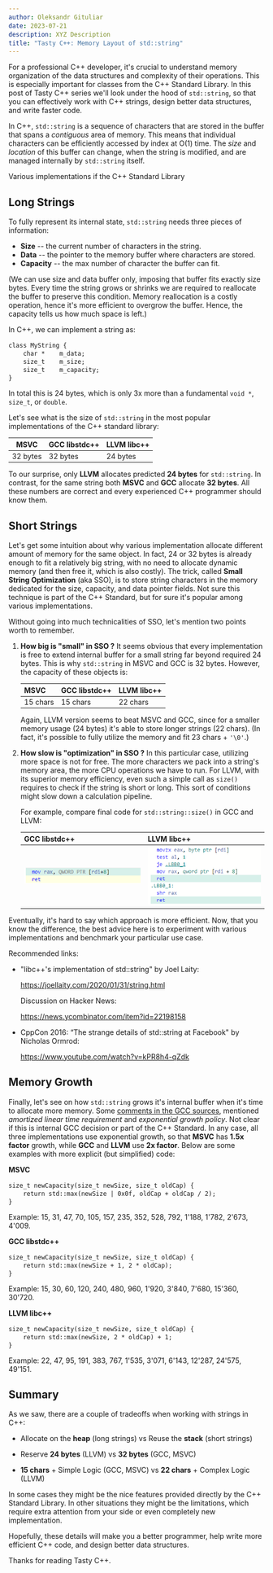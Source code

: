 ```yaml
---
author: Oleksandr Gituliar
date: 2023-07-21
description: XYZ Description
title: "Tasty C++: Memory Layout of std::string"
---
```


For a professional C++ developer, it's crucial to understand memory organization of the data
structures and complexity of their operations. This is especially important for classes from the C++
Standard Library. In this post of Tasty C++ series we'll look under the hood of `std::string`, so
that you can effectively work with C++ strings, design better data structures, and write faster
code.

In C++, `std::string` is a sequence of characters that are stored in the buffer that spans a
_contiguous_ area of memory. This means that individual characters can be efficiently accessed by
index at O(1) time. The _size_ and _location_ of this buffer can change, when the string is
modified, and are managed internally by `std::string` itself.

Various implementations if the C++ Standard Library

## Long Strings

To fully represent its internal state, `std::string` needs three pieces of information:

- **Size** -- the current number of characters in the string.
- **Data** -- the pointer to the memory buffer where characters are stored.
- **Capacity** -- the max number of character the buffer can fit.

(We can use size and data buffer only, imposing that buffer fits exactly size bytes. Every time the
string grows or shrinks we are required to reallocate the buffer to preserve this condition. Memory
reallocation is a costly operation, hence it's more efficient to overgrow the buffer. Hence, the
capacity tells us how much space is left.)

In C++, we can implement a string as:

```
class MyString {
    char *    m_data;
    size_t    m_size;
    size_t    m_capacity;
}
```

In total this is 24 bytes, which is only 3x more than a fundamental `void *`, `size_t`, or `double`.

Let's see what is the size of `std::string` in the most popular implementations of the C++ standard
library:

| MSVC     | GCC libstdc++ | LLVM libc++ |
| -------- | ------------- | ----------- |
| 32 bytes | 32 bytes      | 24 bytes    |

To our surprise, only **LLVM** allocates predicted **24 bytes** for `std::string`. In contrast, for
the same string both **MSVC** and **GCC** allocate **32 bytes**. All these numbers are correct and
every experienced C++ programmer should know them.

## Short Strings

Let's get some intuition about why various implementation allocate different amount of memory for
the same object. In fact, 24 or 32 bytes is already enough to fit a relatively big string, with no
need to allocate dynamic memory (and then free it, which is also costly). The trick, called **Small
String Optimization** (aka SSO), is to store string characters in the memory dedicated for the size,
capacity, and data pointer fields. Not sure this technique is part of the C++ Standard, but for sure
it's popular among various implementations.

Without going into much technicalities of SSO, let's mention two points worth to remember.

1. **How big is "small" in SSO ?** It seems obvious that every implementation is free to extend
   internal buffer for a small string far beyond required 24 bytes. This is why `std::string` in
   MSVC and GCC is 32 bytes. However, the capacity of these objects is:
   <p><p>

   | MSVC     | GCC libstdc++ | LLVM libc++ |
   | -------- | ------------- | ----------- |
   | 15 chars | 15 chars      | 22 chars    |

   Again, LLVM version seems to beat MSVC and GCC, since for a smaller memory usage (24 bytes) it's
   able to store longer strings (22 chars). (In fact, it's possible to fully utilize the memory and
   fit 23 chars + `'\0'`.)

2. **How slow is "optimization" in SSO ?** In this particular case, utilizing more space is not for
   free. The more characters we pack into a string's memory area, the more CPU operations we have to
   run. For LLVM, with its superior memory efficiency, even such a simple call as `size()` requires
   to check if the string is short or long. This sort of conditions might slow down a calculation
   pipeline.

   For example, compare final code for `std::string::size()` in GCC and LLVM:
   <p><p>

   | GCC libstdc++                         | LLVM libc++                            |
   | ------------------------------------- | -------------------------------------- |
   | <img src="/img/string-size-gcc.png"/> | <img src="/img/string-size-llvm.png"/> |

Eventually, it's hard to say which approach is more efficient. Now, that you know the difference,
the best advice here is to experiment with various implementations and benchmark your particular use
case.

Recommended links:

- "libc++'s implementation of std::string" by Joel Laity:

  https://joellaity.com/2020/01/31/string.html

  Discussion on Hacker News:

  https://news.ycombinator.com/item?id=22198158

- CppCon 2016: “The strange details of std::string at Facebook" by Nicholas Ormrod:

  https://www.youtube.com/watch?v=kPR8h4-qZdk

## Memory Growth

Finally, let's see on how `std::string` grows it's internal buffer when it's time to allocate more
memory. Some
[comments in the GCC sources](https://github.com/gcc-mirror/gcc/blob/master/libstdc%2B%2B-v3/include/bits/basic_string.tcc#L142),
mentioned _amortized linear time requirement_ and _exponential growth policy_. Not clear if this is
internal GCC decision or part of the C++ Standard. In any case, all three implementations use
exponential growth, so that **MSVC** has **1.5x factor** growth, while **GCC** and **LLVM** use **2x
factor**. Below are some examples with more explicit (but simplified) code:

**MSVC**

```
size_t newCapacity(size_t newSize, size_t oldCap) {
    return std::max(newSize | 0x0f, oldCap + oldCap / 2);
}
```

Example: 15, 31, 47, 70, 105, 157, 235, 352, 528, 792, 1'188, 1'782, 2'673, 4'009.

**GCC libstdc++**

```
size_t newCapacity(size_t newSize, size_t oldCap) {
    return std::max(newSize + 1, 2 * oldCap);
}
```

Example: 15, 30, 60, 120, 240, 480, 960, 1'920, 3'840, 7'680, 15'360, 30'720.

**LLVM libc++**

```
size_t newCapacity(size_t newSize, size_t oldCap) {
    return std::max(newSize, 2 * oldCap) + 1;
}
```

Example: 22, 47, 95, 191, 383, 767, 1'535, 3'071, 6'143, 12'287, 24'575, 49'151.

## Summary

As we saw, there are a couple of tradeoffs when working with strings in C++:

- Allocate on the **heap** (long strings) vs Reuse the **stack** (short strings)

- Reserve **24 bytes** (LLVM) vs **32 bytes** (GCC, MSVC)

- **15 chars** + Simple Logic (GCC, MSVC) vs **22 chars** + Complex Logic (LLVM)

In some cases they might be the nice features provided directly by the C++ Standard Library. In
other situations they might be the limitations, which require extra attention from your side or even
completely new implementation.

Hopefully, these details will make you a better programmer, help write more efficient C++ code, and
design better data structures.

Thanks for reading Tasty C++.
